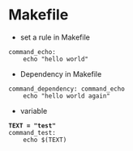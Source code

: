 # Makefile

* set a rule in Makefile

```
command_echo:
    echo "hello world"
```

* Dependency in Makefile

```
command_dependency: command_echo
    echo "hello world again"
```

* variable

<pre class="language-makefile"><code class="lang-makefile"><strong>TEXT = "test"
</strong>command_test:
    echo $(TEXT)
</code></pre>

